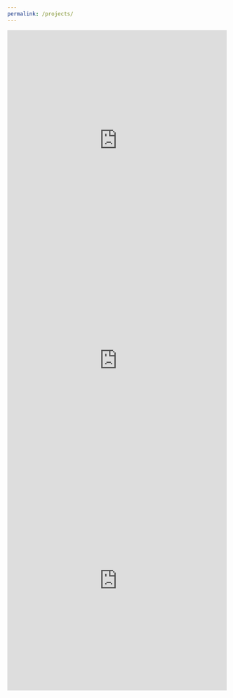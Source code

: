 ```yaml
---
permalink: /projects/
---
```


<iframe border="0" frameborder="0" height="500" width="500" src="https://twitframe.com/show?url=https://twitter.com/CandleHater/status/1202283604237307910"></iframe>

<iframe border="0" frameborder="0" height="500" width="500" src="https://twitframe.com/show?url=https://twitter.com/CandleHater/status/1178065927742660609"></iframe>

<iframe border="0" frameborder="0" height="500" width="500" src="https://twitframe.com/show?url=https://twitter.com/CandleHater/status/1137465906253225984"></iframe>
